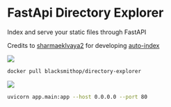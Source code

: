 # FastApi Directory Explorer

Index and serve your static files through FastAPI

Credits to [sharmaeklvaya2](https://github.com/sharmaeklavya2/) for developing [auto-index](https://github.com/sharmaeklavya2/auto-index)

![](https://img.shields.io/badge/Docker-2CA5E0?style=for-the-badge&logo=docker&logoColor=white)

```sh
docker pull blacksmithop/directory-explorer
```

![](https://img.shields.io/badge/fastapi-109989?style=for-the-badge&logo=FASTAPI&logoColor=white)

```sh
uvicorn app.main:app --host 0.0.0.0 --port 80
```